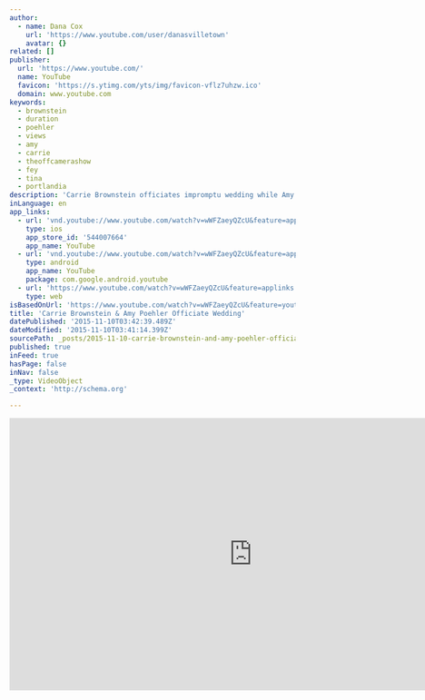 ```yaml
---
author:
  - name: Dana Cox
    url: 'https://www.youtube.com/user/danasvilletown'
    avatar: {}
related: []
publisher:
  url: 'https://www.youtube.com/'
  name: YouTube
  favicon: 'https://s.ytimg.com/yts/img/favicon-vflz7uhzw.ico'
  domain: www.youtube.com
keywords:
  - brownstein
  - duration
  - poehler
  - views
  - amy
  - carrie
  - theoffcamerashow
  - fey
  - tina
  - portlandia
description: 'Carrie Brownstein officiates impromptu wedding while Amy Poehler plays the church organ 11/03/15 BTWs If this fills your heart with all kinds of good feelings, share the love: https://www.crowdrise.com/losangelesgayandlesb'
inLanguage: en
app_links:
  - url: 'vnd.youtube://www.youtube.com/watch?v=wWFZaeyQZcU&feature=applinks'
    type: ios
    app_store_id: '544007664'
    app_name: YouTube
  - url: 'vnd.youtube://www.youtube.com/watch?v=wWFZaeyQZcU&feature=applinks'
    type: android
    app_name: YouTube
    package: com.google.android.youtube
  - url: 'https://www.youtube.com/watch?v=wWFZaeyQZcU&feature=applinks'
    type: web
isBasedOnUrl: 'https://www.youtube.com/watch?v=wWFZaeyQZcU&feature=youtu.be'
title: 'Carrie Brownstein & Amy Poehler Officiate Wedding'
datePublished: '2015-11-10T03:42:39.489Z'
dateModified: '2015-11-10T03:41:14.399Z'
sourcePath: _posts/2015-11-10-carrie-brownstein-and-amy-poehler-officiate-wedding.md
published: true
inFeed: true
hasPage: false
inNav: false
_type: VideoObject
_context: 'http://schema.org'

---
```

<iframe src="https://cdn.embedly.com/widgets/media.html?src=https%3A%2F%2Fwww.youtube.com%2Fembed%2FwWFZaeyQZcU%3Ffeature%3Doembed&amp;url=https%3A%2F%2Fwww.youtube.com%2Fwatch%3Fv%3DwWFZaeyQZcU%26feature%3Dyoutu.be&amp;image=https%3A%2F%2Fi.ytimg.com%2Fvi%2FwWFZaeyQZcU%2Fhqdefault.jpg&amp;key=b7d04c9b404c499eba89ee7072e1c4f7&amp;type=text%2Fhtml&amp;schema=youtube" width="854" height="480" scrolling="no" frameborder="0" allowfullscreen="allowfullscreen" style=""></iframe>